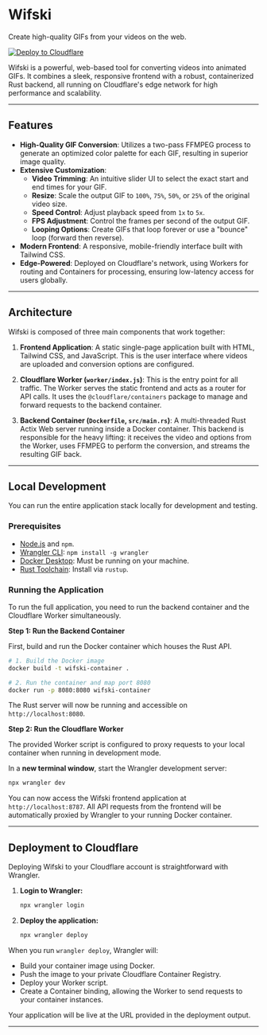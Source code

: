 # Wifski

Create high-quality GIFs from your videos on the web.

[![Deploy to Cloudflare](https://deploy.workers.cloudflare.com/button)](https://deploy.workers.cloudflare.com/?url=https://github.com/megaconfidence/wifski)

Wifski is a powerful, web-based tool for converting videos into animated GIFs. It combines a sleek, responsive frontend with a robust, containerized Rust backend, all running on Cloudflare's edge network for high performance and scalability.

---

## Features

- **High-Quality GIF Conversion**: Utilizes a two-pass FFMPEG process to generate an optimized color palette for each GIF, resulting in superior image quality.
- **Extensive Customization**:
  - **Video Trimming**: An intuitive slider UI to select the exact start and end times for your GIF.
  - **Resize**: Scale the output GIF to `100%`, `75%`, `50%`, or `25%` of the original video size.
  - **Speed Control**: Adjust playback speed from `1x` to `5x`.
  - **FPS Adjustment**: Control the frames per second of the output GIF.
  - **Looping Options**: Create GIFs that loop forever or use a "bounce" loop (forward then reverse).
- **Modern Frontend**: A responsive, mobile-friendly interface built with Tailwind CSS.
- **Edge-Powered**: Deployed on Cloudflare's network, using Workers for routing and Containers for processing, ensuring low-latency access for users globally.

---

## Architecture

Wifski is composed of three main components that work together:

1.  **Frontend Application**: A static single-page application built with HTML, Tailwind CSS, and JavaScript. This is the user interface where videos are uploaded and conversion options are configured.

2.  **Cloudflare Worker (`worker/index.js`)**: This is the entry point for all traffic. The Worker serves the static frontend and acts as a router for API calls. It uses the `@cloudflare/containers` package to manage and forward requests to the backend container.

3.  **Backend Container (`Dockerfile`, `src/main.rs`)**: A multi-threaded Rust Actix Web server running inside a Docker container. This backend is responsible for the heavy lifting: it receives the video and options from the Worker, uses FFMPEG to perform the conversion, and streams the resulting GIF back.

---

## Local Development

You can run the entire application stack locally for development and testing.

### Prerequisites

- [Node.js](https://nodejs.org/) and `npm`.
- [Wrangler CLI](https://developers.cloudflare.com/workers/wrangler/install-and-update/): `npm install -g wrangler`
- [Docker Desktop](https://www.docker.com/products/docker-desktop/): Must be running on your machine.
- [Rust Toolchain](https://www.rust-lang.org/tools/install): Install via `rustup`.

### Running the Application

To run the full application, you need to run the backend container and the Cloudflare Worker simultaneously.

**Step 1: Run the Backend Container**

First, build and run the Docker container which houses the Rust API.

```bash
# 1. Build the Docker image
docker build -t wifski-container .

# 2. Run the container and map port 8080
docker run -p 8080:8080 wifski-container
```

The Rust server will now be running and accessible on `http://localhost:8080`.

**Step 2: Run the Cloudflare Worker**

The provided Worker script is configured to proxy requests to your local container when running in development mode.

In a **new terminal window**, start the Wrangler development server:

```bash
npx wrangler dev
```

You can now access the Wifski frontend application at `http://localhost:8787`. All API requests from the frontend will be automatically proxied by Wrangler to your running Docker container.

---

## Deployment to Cloudflare

Deploying Wifski to your Cloudflare account is straightforward with Wrangler.

1.  **Login to Wrangler:**

    ```bash
    npx wrangler login
    ```

2.  **Deploy the application:**
    ```bash
    npx wrangler deploy
    ```

When you run `wrangler deploy`, Wrangler will:

- Build your container image using Docker.
- Push the image to your private Cloudflare Container Registry.
- Deploy your Worker script.
- Create a Container binding, allowing the Worker to send requests to your container instances.

Your application will be live at the URL provided in the deployment output.

---

